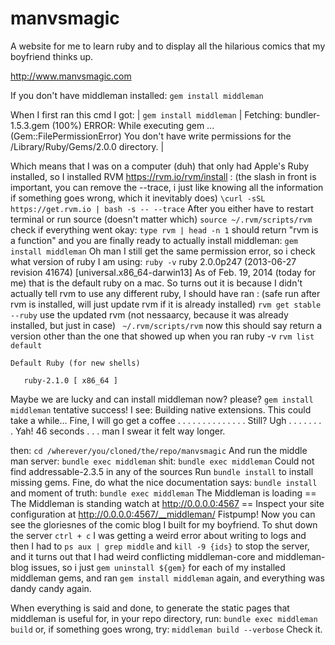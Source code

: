 manvsmagic
==========

A website for me to learn ruby and to display all the hilarious comics that my boyfriend thinks up.

http://www.manvsmagic.com 

If you don't have middleman installed:
	`gem install middleman`

When I first ran this cmd I got: 
	| `gem install middleman` | Fetching: bundler-1.5.3.gem (100%)
				        ERROR:  While executing gem ... (Gem::FilePermissionError)
				        You don't have write permissions for the /Library/Ruby/Gems/2.0.0 directory. |

Which means that I was on a computer (duh) that only had Apple's Ruby installed, so I installed RVM https://rvm.io/rvm/install :
(the slash in front is important, you can remove the --trace, i just like knowing all the information if something goes wrong, which it inevitably does)
	`\curl -sSL https://get.rvm.io | bash -s -- --trace`
After you either have to restart terminal or run source (doesn't matter which)
	`source ~/.rvm/scripts/rvm`
check if everything went okay:
	`type rvm | head -n 1`
	should return "rvm is a function"
and you are finally ready to actually install middleman:
	`gem install middleman`
Oh man I still get the same permission error, so i  check what version of ruby I am using:
	 `ruby -v`
	ruby 2.0.0p247 (2013-06-27 revision 41674) [universal.x86_64-darwin13]
As of Feb. 19, 2014 (today for me) that is the default ruby on a mac.
So turns out it is because I didn't actually tell rvm to use any different ruby, I should have ran :
(safe run after rvm is installed, will just update rvm if it is already installed)
	`rvm get stable --ruby`
use the updated rvm (not nessaarcy, because it was already installed, but just in case)	
	` ~/.rvm/scripts/rvm`
now this should say return a version other than the one that showed up when you ran ruby -v
	`rvm list default`

	Default Ruby (for new shells)

	   ruby-2.1.0 [ x86_64 ]
Maybe we are lucky and can install middleman now? please?
	`gem install middleman`
tentative success! I see:
	Building native extensions.  This could take a while...	
Fine, I will go get a coffee . . . . . 
. . . . . . . . . 
Still? 
Ugh
. . . . . . . .
Yah! 46 seconds . . . man I swear it felt way longer.

then: 
	`cd /wherever/you/cloned/the/repo/manvsmagic`
And run the middle man server:
	`bundle exec middleman`
shit:
	`bundle exec middleman`
	Could not find addressable-2.3.5 in any of the sources
	Run `bundle install` to install missing gems.
Fine, do what the nice documentation says:
	`bundle install`
and moment of truth:
	`bundle exec middleman`
	 The Middleman is loading
	== The Middleman is standing watch at http://0.0.0.0:4567
	== Inspect your site configuration at http://0.0.0.0:4567/__middleman/
Fistpump!
	Now you can see the gloriesnes of the comic blog I built for my boyfriend.
To shut down the server 
	`ctrl + c`
I was getting a weird error about writing to logs and then I had to `ps aux | grep middle` and `kill -9 {ids}`  to stop the server, and it turns out that I had weird conflicting middleman-core and middleman-blog issues, so i just `gem uninstall ${gem}` for each of my installed middleman gems, and ran `gem install middleman` again, and everything was dandy candy again.

When everything is said and done, to generate the static pages that middleman is useful for, in your repo directory, run:
	`bundle exec middleman build`
	or, if something goes wrong, try:
	`middleman build --verbose`
Check it.